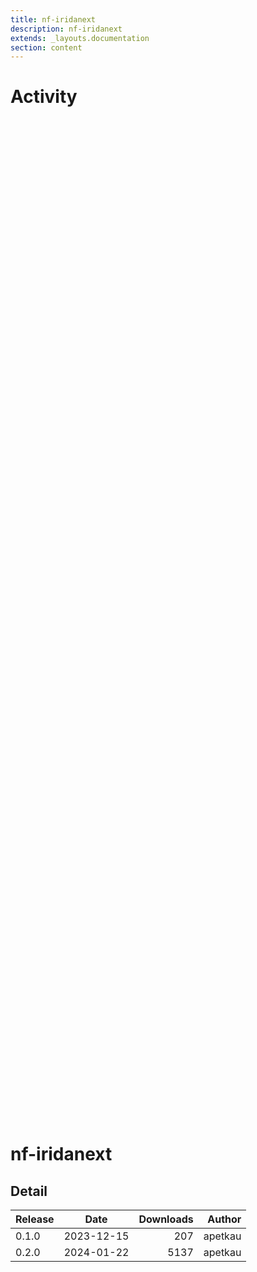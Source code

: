 ```yaml
---
title: nf-iridanext
description: nf-iridanext
extends: _layouts.documentation
section: content
---
```


# Activity

<div style="position: relative; height:40vh; width:80vw">
    <canvas id="releases"></canvas>
</div>
<script type="module" src="docs/nf-iridanext/nf-iridanext.js"></script>

# nf-iridanext
            

## Detail

| Release                               | Date | Downloads                        | Author |
| :------------ | :---------: | ------: | -----------: |
 | 0.1.0 | 2023-12-15 | 207 | apetkau |
 | 0.2.0 | 2024-01-22 | 5137 | apetkau |
